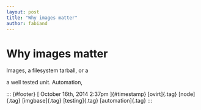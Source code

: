 ```yaml
---
layout: post
title: "Why images matter"
author: fabiand
---
```



Why images matter
=================

Images, a filesystem tarball, or a

a well tested unit. Automation,

::: {#footer}
[ October 16th, 2014 2:37pm ]{#timestamp} [ovirt]{.tag} [node]{.tag}
[imgbase]{.tag} [testing]{.tag} [automation]{.tag}
:::
